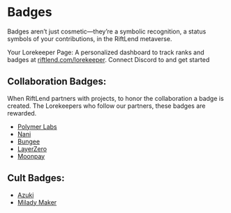 # Badges

Badges aren’t just cosmetic—they’re a symbolic recognition, a status symbols of your contributions, in the RiftLend metaverse.&#x20;

Your Lorekeeper Page: A personalized dashboard to track ranks and badges at [riftlend.com/lorekeeper](https://riftlend.com/lorekeeper). Connect Discord to and get started

## Collaboration Badges:&#x20;

When RiftLend partners with projects, to honor the collaboration a badge is created. The Lorekeepers who follow our partners, these badges are rewarded.&#x20;

* [Polymer Labs](https://www.polymerlabs.org/)
* [Nani](https://nani.ooo/)
* [Bungee](https://www.bungee.exchange/)
* [LayerZero](https://layerzero.network/)
* [Moonpay](https://www.moonpay.com/)

## Cult Badges:

* [Azuki](https://www.azuki.com/en)
* [Milady Maker](https://miladymaker.net/)
